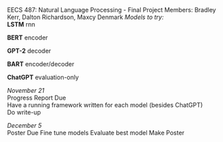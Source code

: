 EECS 487: Natural Language Processing - Final Project
Members: Bradley Kerr, Dalton Richardson, Maxcy Denmark
*Models to try:*  
<b>LSTM</b>	rnn  

<b>BERT</b>	encoder  

<b>GPT-2</b>	decoder  

<b>BART</b>	encoder/decoder  

<b>ChatGPT</b>	evaluation-only  

*November 21*  
Progress Report Due  
Have a running framework written for each model (besides ChatGPT)  
Do write-up  

*December 5*  
Poster Due
Fine tune models
Evaluate best model
Make Poster
